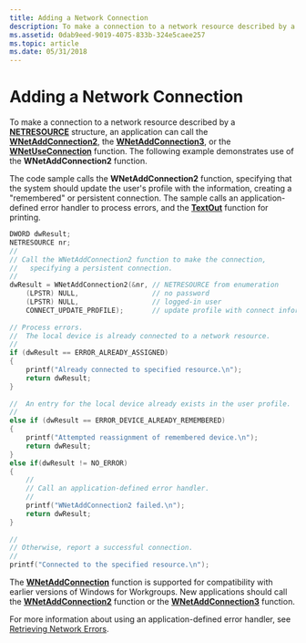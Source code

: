 ```yaml
---
title: Adding a Network Connection
description: To make a connection to a network resource described by a NETRESOURCE structure, an application can call the WNetAddConnection2, the WNetAddConnection3, or the WNetUseConnection function.
ms.assetid: 0dab9eed-9019-4075-833b-324e5caee257
ms.topic: article
ms.date: 05/31/2018
---
```


# Adding a Network Connection

To make a connection to a network resource described by a [**NETRESOURCE**](/windows/desktop/api/Winnetwk/ns-winnetwk-netresourcea) structure, an application can call the [**WNetAddConnection2**](https://msdn.microsoft.com/en-us/library/Aa385413(v=VS.85).aspx), the [**WNetAddConnection3**](https://msdn.microsoft.com/en-us/library/Aa385418(v=VS.85).aspx), or the [**WNetUseConnection**](https://msdn.microsoft.com/en-us/library/Aa385482(v=VS.85).aspx) function. The following example demonstrates use of the **WNetAddConnection2** function.

The code sample calls the **WNetAddConnection2** function, specifying that the system should update the user's profile with the information, creating a "remembered" or persistent connection. The sample calls an application-defined error handler to process errors, and the [**TextOut**](https://docs.microsoft.com/windows/desktop/api/wingdi/nf-wingdi-textouta) function for printing.


```C++
DWORD dwResult; 
NETRESOURCE nr; 
//
// Call the WNetAddConnection2 function to make the connection,
//   specifying a persistent connection.
//
dwResult = WNetAddConnection2(&nr, // NETRESOURCE from enumeration 
    (LPSTR) NULL,                  // no password 
    (LPSTR) NULL,                  // logged-in user 
    CONNECT_UPDATE_PROFILE);       // update profile with connect information 
 
// Process errors.
//  The local device is already connected to a network resource.
//
if (dwResult == ERROR_ALREADY_ASSIGNED) 
{ 
    printf("Already connected to specified resource.\n"); 
    return dwResult; 
} 
 
//  An entry for the local device already exists in the user profile.
//
else if (dwResult == ERROR_DEVICE_ALREADY_REMEMBERED) 
{ 
    printf("Attempted reassignment of remembered device.\n"); 
    return dwResult; 
} 
else if(dwResult != NO_ERROR) 
{ 
    //
    // Call an application-defined error handler.
    //
    printf("WNetAddConnection2 failed.\n"); 
    return dwResult; 
} 
 
//
// Otherwise, report a successful connection.
//
printf("Connected to the specified resource.\n"); 
```



The [**WNetAddConnection**](https://msdn.microsoft.com/en-us/library/Aa385410(v=VS.85).aspx) function is supported for compatibility with earlier versions of Windows for Workgroups. New applications should call the [**WNetAddConnection2**](https://msdn.microsoft.com/en-us/library/Aa385413(v=VS.85).aspx) function or the [**WNetAddConnection3**](https://msdn.microsoft.com/en-us/library/Aa385418(v=VS.85).aspx) function.

For more information about using an application-defined error handler, see [Retrieving Network Errors](retrieving-network-errors.md).

 

 




